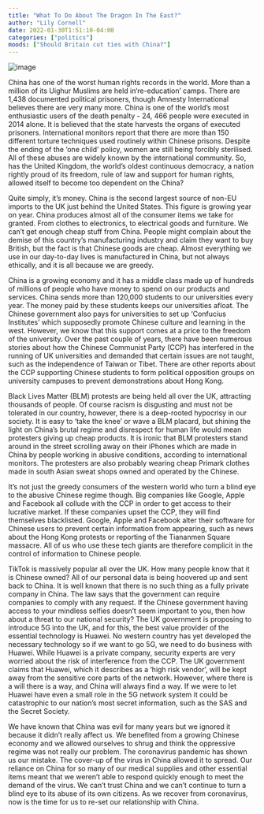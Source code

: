```yaml
---
title: "What To Do About The Dragon In The East?"
author: "Lily Cornell"
date: 2022-01-30T1:51:10-04:00
categories: ["politics"]
moods: ["Should Britain cut ties with China?"]
---
```

<style>
    image{
    max-width:100%;
    height:auto;
}
</style>
<imgage>![image](../img/article/WhatToDoAboutTheDragonInTheEast/1.png)</imgage>

China has one of the worst human rights records in the world.  More than a million of its Uighur Muslims are held in‘re-education’ camps. There are 1,438 documented political prisoners, though Amnesty International believes there are very many more.  China is one of the world’s most enthusiastic users of the death penalty - 24, 466 people were executed in 2014 alone. It is believed that the state harvests the organs of executed prisoners.  International monitors report that there are more than 150 different torture techniques used routinely within Chinese prisons. Despite the ending of the ‘one child’ policy, women are still being forcibly sterilised.  All of these abuses are widely known by the international community. So,  has the United Kingdom, the world’s oldest continuous democracy, a nation rightly proud of its freedom, rule of law and support for human rights, allowed itself to become too dependent on the China?  

Quite simply, it’s money.  China is the second largest source of non-EU imports to the UK just behind the United States.  This figure is growing year on year.  China produces almost all of the consumer items we take for granted. From clothes to electronics, to electrical goods and furniture. We can’t get enough cheap stuff from China.  People might complain about the demise of this country’s manufacturing industry and claim they want to buy British, but the fact is that Chinese goods are cheap. Almost everything we use in our day-to-day lives is manufactured in China, but not always ethically, and it is all because we are greedy.

China is a growing economy and it has a middle class made up of hundreds of millions of people who have money to spend on our products and services.  China sends more than 120,000 students to our universities every year. The money paid by these students keeps our universities afloat. The Chinese government also pays for universities to set up ‘Confucius Institutes’ which supposedly promote Chinese culture and learning in the west.  However, we know that this support comes at a price to the freedom of the university. Over the past couple of years, there have been numerous stories about how the Chinese Communist Party (CCP) has interfered in the running of UK universities and demanded that certain issues are not taught, such as the independence of Taiwan or Tibet. There are other reports about the CCP supporting Chinese students to form political opposition groups on university campuses to prevent demonstrations about Hong Kong.

Black Lives Matter (BLM) protests are being held all over the UK, attracting thousands of people. Of course racism is disgusting and must not be tolerated in our country, however, there is a deep-rooted hypocrisy in our society. It is easy to ‘take the knee’ or wave a BLM placard, but shining the light on China’s brutal regime and disrespect for human life would  mean protesters  giving up cheap products. It is ironic that BLM protesters stand around in the street scrolling away on their iPhones which are made in China by people working in abusive conditions, according to international monitors.  The protesters are also probably wearing cheap Primark clothes made in south Asian sweat shops owned and operated by the Chinese.
  
It’s not just the greedy consumers of the western world who turn a blind eye to the abusive Chinese regime though. Big companies like Google, Apple and Facebook all collude with the CCP in order to get access to their lucrative market. If these companies upset the CCP, they will find themselves blacklisted.  Google, Apple and Facebook alter their software for Chinese users to prevent certain information from appearing, such as news about the Hong Kong protests or reporting of the Tiananmen Square massacre.   All of us who use these tech giants are therefore complicit in the control of information to Chinese people.

TikTok is massively popular all over the UK. How many people know that it is Chinese owned? All of our personal data is being hoovered up and sent back to China. It is well known that there is no such thing as a fully private company in China. The law says that the government can require companies to comply with any request.  If the Chinese government having access to your mindless selfies doesn’t seem important to you, then how about a threat to our national security? The UK government is proposing to introduce 5G into the UK, and for this, the best value provider of the essential technology is Huawei.  No western country has yet developed the necessary technology so if we want to go 5G, we need to do business with Huawei.  While Huawei is a private company, security experts are very worried about the risk of interference from the CCP.  The UK government claims that Huawei, which it describes as a ‘high risk vendor’, will be kept away from the sensitive core parts of the network. However, where there is a will there is a way, and China will always find a way. If we were to let Huawei have even a small role in the 5G network system it could be catastrophic to our nation’s most secret information, such as the SAS and the Secret Society.

We have known that China was evil for many years but we ignored it because it didn’t really affect us. We benefited from a growing Chinese economy and we allowed ourselves to shrug and think the oppressive regime was not really our problem. The coronavirus pandemic has shown us our mistake.  The cover-up of the virus in China allowed it to spread. Our reliance on China for so many of our medical supplies and other essential items meant that we weren’t able to respond quickly enough to meet the demand of the virus.   We can’t trust China and we can’t continue to turn a blind eye to its abuse of its own citizens. As we recover from coronavirus, now is the time for us to re-set our relationship with China.
